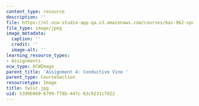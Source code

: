 ```yaml
---
content_type: resource
description: ''
file: https://ol-ocw-studio-app-qa.s3.amazonaws.com/courses/mas-962-special-topics-new-textiles-spring-2010/5399b9606799f78b447c63c9231cfd22_twist.jpg
file_type: image/jpeg
image_metadata:
  caption: ''
  credit: ''
  image-alt: ''
learning_resource_types:
- Assignments
ocw_type: OCWImage
parent_title: 'Assignment 4: Conductive Vine '
parent_type: CourseSection
resourcetype: Image
title: twist.jpg
uid: 5399b960-6799-f78b-447c-63c9231cfd22
---
```

